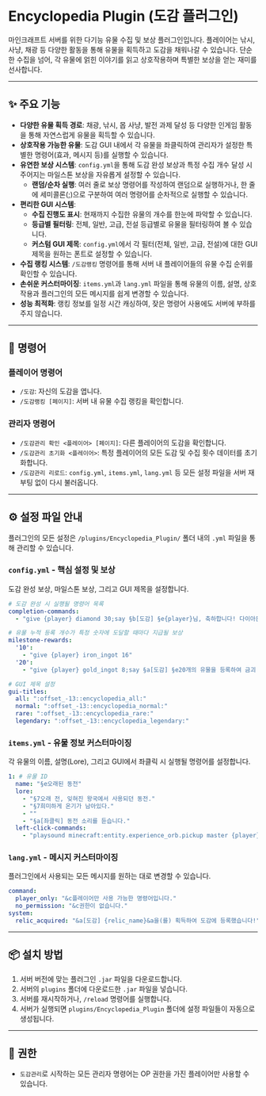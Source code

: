 # Encyclopedia Plugin (도감 플러그인)

마인크래프트 서버를 위한 다기능 유물 수집 및 보상 플러그인입니다. 플레이어는 낚시, 사냥, 채광 등 다양한 활동을 통해 유물을 획득하고 도감을 채워나갈 수 있습니다. 단순한 수집을 넘어, 각 유물에 얽힌 이야기를 읽고 상호작용하며 특별한 보상을 얻는 재미를 선사합니다.

---

## ✨ 주요 기능

- **다양한 유물 획득 경로**: 채광, 낚시, 몹 사냥, 발전 과제 달성 등 다양한 인게임 활동을 통해 자연스럽게 유물을 획득할 수 있습니다.
- **상호작용 가능한 유물**: 도감 GUI 내에서 각 유물을 좌클릭하여 관리자가 설정한 특별한 명령어(효과, 메시지 등)를 실행할 수 있습니다.
- **유연한 보상 시스템**: `config.yml`을 통해 도감 완성 보상과 특정 수집 개수 달성 시 주어지는 마일스톤 보상을 자유롭게 설정할 수 있습니다.
  - **랜덤/순차 실행**: 여러 줄로 보상 명령어를 작성하여 랜덤으로 실행하거나, 한 줄에 세미콜론(;)으로 구분하여 여러 명령어를 순차적으로 실행할 수 있습니다.
- **편리한 GUI 시스템**:
  - **수집 진행도 표시**: 현재까지 수집한 유물의 개수를 한눈에 파악할 수 있습니다.
  - **등급별 필터링**: 전체, 일반, 고급, 전설 등급별로 유물을 필터링하여 볼 수 있습니다.
  - **커스텀 GUI 제목**: `config.yml`에서 각 필터(전체, 일반, 고급, 전설)에 대한 GUI 제목을 원하는 폰트로 설정할 수 있습니다.
- **수집 랭킹 시스템**: `/도감랭킹` 명령어를 통해 서버 내 플레이어들의 유물 수집 순위를 확인할 수 있습니다.
- **손쉬운 커스터마이징**: `items.yml`과 `lang.yml` 파일을 통해 유물의 이름, 설명, 상호작용과 플러그인의 모든 메시지를 쉽게 변경할 수 있습니다.
- **성능 최적화**: 랭킹 정보를 일정 시간 캐싱하여, 잦은 명령어 사용에도 서버에 부하를 주지 않습니다.

---

## 💬 명령어

### 플레이어 명령어
- `/도감`: 자신의 도감을 엽니다.
- `/도감랭킹 [페이지]`: 서버 내 유물 수집 랭킹을 확인합니다.

### 관리자 명령어
- `/도감관리 확인 <플레이어> [페이지]`: 다른 플레이어의 도감을 확인합니다.
- `/도감관리 초기화 <플레이어>`: 특정 플레이어의 모든 도감 및 수집 횟수 데이터를 초기화합니다.
- `/도감관리 리로드`: `config.yml`, `items.yml`, `lang.yml` 등 모든 설정 파일을 서버 재부팅 없이 다시 불러옵니다.

---

## ⚙️ 설정 파일 안내

플러그인의 모든 설정은 `/plugins/Encyclopedia_Plugin/` 폴더 내의 `.yml` 파일을 통해 관리할 수 있습니다.

### `config.yml` - 핵심 설정 및 보상

도감 완성 보상, 마일스톤 보상, 그리고 GUI 제목을 설정합니다.

```yaml
# 도감 완성 시 실행될 명령어 목록
completion-commands:
  - "give {player} diamond 30;say §b[도감] §e{player}님, 축하합니다! 다이아몬드를 받으셨습니다!"

# 유물 누적 등록 개수가 특정 숫자에 도달할 때마다 지급될 보상
milestone-rewards:
  '10':
    - "give {player} iron_ingot 16"
  '20':
    - "give {player} gold_ingot 8;say §a[도감] §e20개의 유물을 등록하여 금괴 8개를 얻었습니다!"

# GUI 제목 설정
gui-titles:
  all: ":offset_-13::encyclopedia_all:"
  normal: ":offset_-13::encyclopedia_normal:"
  rare: ":offset_-13::encyclopedia_rare:"
  legendary: ":offset_-13::encyclopedia_legendary:"
```

### `items.yml` - 유물 정보 커스터마이징

각 유물의 이름, 설명(Lore), 그리고 GUI에서 좌클릭 시 실행될 명령어를 설정합니다.

```yaml
1: # 유물 ID
  name: "§e오래된 동전"
  lore:
    - "§7오래 전, 잊혀진 왕국에서 사용되던 동전."
    - "§7희미하게 온기가 남아있다."
    - ""
    - "§a[좌클릭] 동전 소리를 듣습니다."
  left-click-commands:
    - "playsound minecraft:entity.experience_orb.pickup master {player}"
```

### `lang.yml` - 메시지 커스터마이징

플러그인에서 사용되는 모든 메시지를 원하는 대로 변경할 수 있습니다.

```yaml
command:
  player_only: "&c플레이어만 사용 가능한 명령어입니다."
  no_permission: "&c권한이 없습니다."
system:
  relic_acquired: "&a[도감] {relic_name}&a을(를) 획득하여 도감에 등록했습니다!"
```

---

## 📦 설치 방법

1. 서버 버전에 맞는 플러그인 `.jar` 파일을 다운로드합니다.
2. 서버의 `plugins` 폴더에 다운로드한 `.jar` 파일을 넣습니다.
3. 서버를 재시작하거나, `/reload` 명령어를 실행합니다.
4. 서버가 실행되면 `plugins/Encyclopedia_Plugin` 폴더에 설정 파일들이 자동으로 생성됩니다.

---

## 🔑 권한

- `도감관리`로 시작하는 모든 관리자 명령어는 OP 권한을 가진 플레이어만 사용할 수 있습니다.